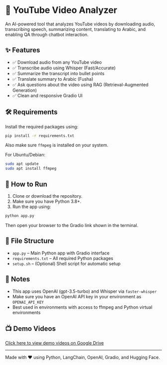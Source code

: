# 🎥 YouTube Video Analyzer

An AI-powered tool that analyzes YouTube videos by downloading audio, transcribing speech, summarizing content, translating to Arabic, and enabling QA through chatbot interaction.

## ✨ Features

- ✅ Download audio from any YouTube video
- ✅ Transcribe audio using Whisper (Fast/Accurate)
- ✅ Summarize the transcript into bullet points
- ✅ Translate summary to Arabic (Fusha)
- ✅ Ask questions about the video using RAG (Retrieval-Augmented Generation)
- ✅ Clean and responsive Gradio UI

## 🛠 Requirements

Install the required packages using:

```bash
pip install -r requirements.txt
```

Also make sure `ffmpeg` is installed on your system.

For Ubuntu/Debian:

```bash
sudo apt update
sudo apt install ffmpeg
```

## 🚀 How to Run

1. Clone or download the repository.
2. Make sure you have Python 3.8+.
3. Run the app using:

```bash
python app.py
```

Then open your browser to the Gradio link shown in the terminal.

## 📂 File Structure

- `app.py` – Main Python app with Gradio interface
- `requirements.txt` – All required Python packages
- `setup.sh` – (Optional) Shell script for automatic setup

## 📌 Notes

- This app uses OpenAI (gpt-3.5-turbo) and Whisper via `faster-whisper`
- Make sure you have an OpenAI API key in your environment as `OPENAI_API_KEY`
- Best used in environments with access to ffmpeg and Python virtual environments

## 📺 Demo Videos
[Click here to view demo videos on Google Drive](https://drive.google.com/drive/folders/1Mev4RdZewnkRV5ufqk2hPk42hvtxt3O1?usp=drive_link)

---

Made with ❤️ using Python, LangChain, OpenAI, Gradio, and Hugging Face.